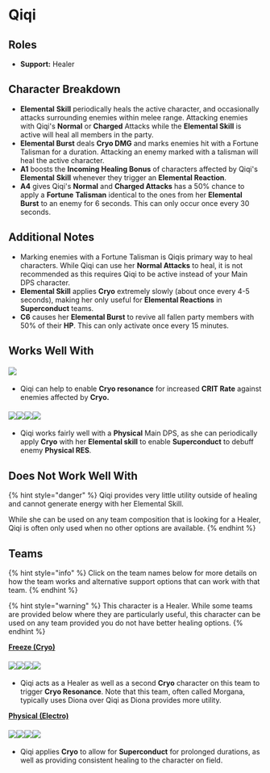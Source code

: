 # Qiqi

## Roles

* **Support:** Healer

## Character Breakdown

* **Elemental** **Skill** periodically heals the active character, and occasionally attacks surrounding enemies within melee range. Attacking enemies with Qiqi's **Normal** or **Charged** Attacks while the **Elemental Skill** is active will heal all members in the party.
* **Elemental Burst** deals **Cryo DMG** and marks enemies hit with a Fortune Talisman for a duration. Attacking an enemy marked with a talisman will heal the active character.
* **A1** boosts the **Incoming Healing Bonus** of characters affected by Qiqi's **Elemental** **Skill** whenever they trigger an **Elemental Reaction**.
* **A4** gives Qiqi's **Normal** and **Charged Attacks** has a 50% chance to apply a **Fortune** **Talisman** identical to the ones from her **Elemental Burst** to an enemy for 6 seconds. This can only occur once every 30 seconds.

## Additional Notes

* Marking enemies with a Fortune Talisman is Qiqis primary way to heal characters. While Qiqi can use her **Normal Attacks** to heal, it is not recommended as this requires Qiqi to be active instead of your Main DPS character.
* **Elemental Skill** applies **Cryo** extremely slowly (about once every 4-5 seconds), making her only useful for **Elemental Reactions** in **Superconduct** teams.
* **C6** causes her **Elemental Burst** to revive all fallen party members with 50% of their **HP**. This can only activate once every 15 minutes.

## Works Well With

#### ![](../../.gitbook/assets/element\_cryo.webp)

* Qiqi can help to enable **Cryo resonance** for increased **CRIT Rate** against enemies affected by **Cryo.**

#### ![](../../.gitbook/assets/ui\_avataricon\_razor.png)![](../../.gitbook/assets/ui\_avataricon\_eula.png)![](../../.gitbook/assets/ui\_avataricon\_xinyan.png)![](../../.gitbook/assets/ui\_avataricon\_keqing.png)

* Qiqi works fairly well with a **Physical** Main DPS, as she can periodically apply **Cryo** with her **Elemental skill** to enable **Superconduct** to debuff enemy **Physical RES**.

## Does Not Work Well With

{% hint style="danger" %}
Qiqi provides very little utility outside of healing and cannot generate energy with her Elemental Skill.

While she can be used on any team composition that is looking for a Healer, Qiqi is often only used when no other options are available.
{% endhint %}

## Teams

{% hint style="info" %}
Click on the team names below for more details on how the team works and alternative support options that can work with that team.
{% endhint %}

{% hint style="warning" %}
This character is a Healer. While some teams are provided below where they are particularly useful, this character can be used on any team provided you do not have better healing options.
{% endhint %}

[**Freeze (Cryo)**](../../teams/freeze.md)

#### ![](../../.gitbook/assets/ui\_avataricon\_ganyu.png)![](../../.gitbook/assets/ui\_avataricon\_mona.png)![](../../.gitbook/assets/ui\_avataricon\_venti.png)![](../../.gitbook/assets/ui\_avataricon\_qiqi.png)

* Qiqi acts as a Healer as well as a second **Cryo** character on this team to trigger **Cryo Resonance**. Note that this team, often called Morgana, typically uses Diona over Qiqi as Diona provides more utility.

[**Physical (Electro)**](../../teams/physical.md)

#### ![](../../.gitbook/assets/ui\_avataricon\_razor.png)![](../../.gitbook/assets/ui\_avataricon\_xingqiu.png)![](../../.gitbook/assets/ui\_avataricon\_fischl.png)![](../../.gitbook/assets/ui\_avataricon\_qiqi.png)

* Qiqi applies **Cryo** to allow for **Superconduct** for prolonged durations, as well as providing consistent healing to the character on field.
